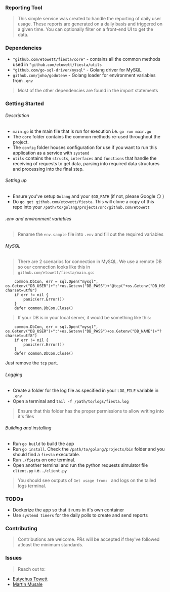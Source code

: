 ### Reporting Tool
> This simple service was created to handle the reporting of daily user usage. These reports are generated on a daily basis and triggered on a given time. You can optionally filter on a front-end UI to get the data.

### Dependencies
* `"github.com/etowett/fiesta/core"` -  contains all the common methods used in `"github.com/etowett/fiesta/utils`
* `"github.com/go-sql-driver/mysql"` - Golang driver for MySQL
* `github.com/joho/godotenv` - Golang loader for environment variables from `.env`
> Most of the other dependencies are found in the import statements

### Getting Started
###### Description
* `main.go` is the main file that is run for execution i.e. `go run main.go`
* The `core` folder contains the common methods re-used throughout the project.
* The `config` folder houses configuration for use if you want to run this application as a service with `systemd`
* `utils` contains the `structs`, `interfaces` and `functions` that handle the receiving of requests to get data, parsing into required data structures and processing into the final step.

###### Setting up
* Ensure you've setup `Golang` and your `$GO_PATH` (if not, please Google :smirk: )
* Do `go get github.com/etowett/fiesta`. This will clone a copy of this repo into your `/path/to/golang/projects/src/github.com/etowett`
###### .env and environment variables
> Rename the `env.sample` file into `.env` and fill out the required variables

###### MySQL
> There are 2 scenarios for connection in MySQL. We use a remote DB so our connection looks like this in `github.com/etowett/fiesta/main.go`:
```
    common.DbCon, err = sql.Open("mysql", os.Getenv("DB_USER")+":"+os.Getenv("DB_PASS")+"@tcp("+os.Getenv("DB_HOST")+":3306)/"+os.Getenv("DB_NAME")+"?charset=utf8")
	if err != nil {
		panic(err.Error())
	}
	defer common.DbCon.Close()
```

> If your DB is in your local server, it would be something like this:
```
    common.DbCon, err = sql.Open("mysql", os.Getenv("DB_USER")+":"+os.Getenv("DB_PASS")+os.Getenv("DB_NAME")+"?charset=utf8")
    if err != nil {
        panic(err.Error())
    }
    defer common.DbCon.Close()
```
Just remove the `tcp` part.

###### Logging
* Create a folder for the log file as specified in your `LOG_FILE` variable in `.env`
* Open a terminal and `tail -f /path/to/logs/fiesta.log`
> Ensure that this folder has the proper permissions to allow writing into it's files

###### Building and installing
* Run `go build` to build the app
* Run `go install`. Check the `/path/to/golang/projects/bin` folder and you should find a `fiesta` executable.
* Run `./fiesta` on one terminal.
* Open another terminal and run the python requests simulator file `client.py` i.e. `./client.py`
> You should see outputs of `Get usage from: ` and logs on the tailed logs terminal.

### TODOs
* Dockerize the app so that it runs in it's own container
* Use `systemd timers` for the daily polls to create and send reports

### Contributing
> Contributions are welcome. PRs will be accepted if they've followed atleast the minimum standards.

### Issues
> Reach out to:
* [Eutychus Towett](https://github.com/etowett)
* [Martin Musale](https://github.com/musale)
